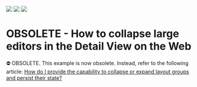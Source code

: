 <!-- default badges list -->
![](https://img.shields.io/endpoint?url=https://codecentral.devexpress.com/api/v1/VersionRange/134075103/10.1.4%2B)
[![](https://img.shields.io/badge/Open_in_DevExpress_Support_Center-FF7200?style=flat-square&logo=DevExpress&logoColor=white)](https://supportcenter.devexpress.com/ticket/details/E1499)
[![](https://img.shields.io/badge/📖_How_to_use_DevExpress_Examples-e9f6fc?style=flat-square)](https://docs.devexpress.com/GeneralInformation/403183)
<!-- default badges end -->
# OBSOLETE - How to collapse large editors in the Detail View on the Web


⛔ OBSOLETE. This example is now obsolete. Instead, refer to the following article: [How do I provide the capability to collapse or expand layout groups and persist their state?](https://supportcenter.devexpress.com/ticket/details/s135134/how-do-i-provide-the-capability-to-collapse-or-expand-layout-groups-and-persist-their)

